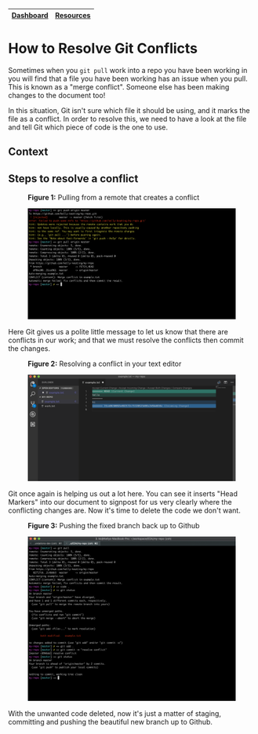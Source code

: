 [Dashboard](../README.md) | [Resources ](README.md) |
------------|----------|

# How to Resolve Git Conflicts

Sometimes when you `git pull` work into a repo you have been working in you will find that a file you have been working has an issue when you pull. This is known as a "merge conflict". Someone else has been making changes to the document too!

In this situation, Git isn't sure which file it should be using, and it marks the file as a conflict. In order to resolve this, we need to have a look at the file and tell Git which piece of code is the one to use.

## Context

## Steps to resolve a conflict

<figure>
  <figcaption>
    <p><strong>Figure 1:</strong> Pulling from a remote that creates a conflict </p>
  </figcaption>
  <img src="../images/command-line-pull-conflict.png" alt="creating a conflict"><br>
</figure>  
Here Git gives us a polite little message to let us know that there are conflicts in our work; and that we must resolve the conflicts then commit the changes.

<figure>
  <figcaption>
    <p><strong>Figure 2:</strong> Resolving a conflict in your text editor </p>
  </figcaption>
  <img src="../images/command-line-conflict-in-vs-code.png" alt="creating a conflict"><br>
</figure>  
Git once again is helping us out a lot here. You can see it inserts "Head Markers" into our document to signpost for us very clearly where the conflicting changes are.
Now it's time to delete the code we don't want.  

<figure>
  <figcaption>
    <p><strong>Figure 3:</strong> Pushing the fixed branch back up to Github </p>
  </figcaption>
  <img src="../images/command-line-resolve-conflict.png" alt="creating a conflict"><br>
</figure>  
With the unwanted code deleted, now it's just a matter of staging, committing and pushing the beautiful new branch up to Github.
